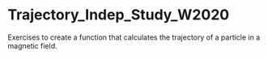 # Trajectory_Indep_Study_W2020
Exercises to create a function that calculates the trajectory of a particle in a magnetic field.
